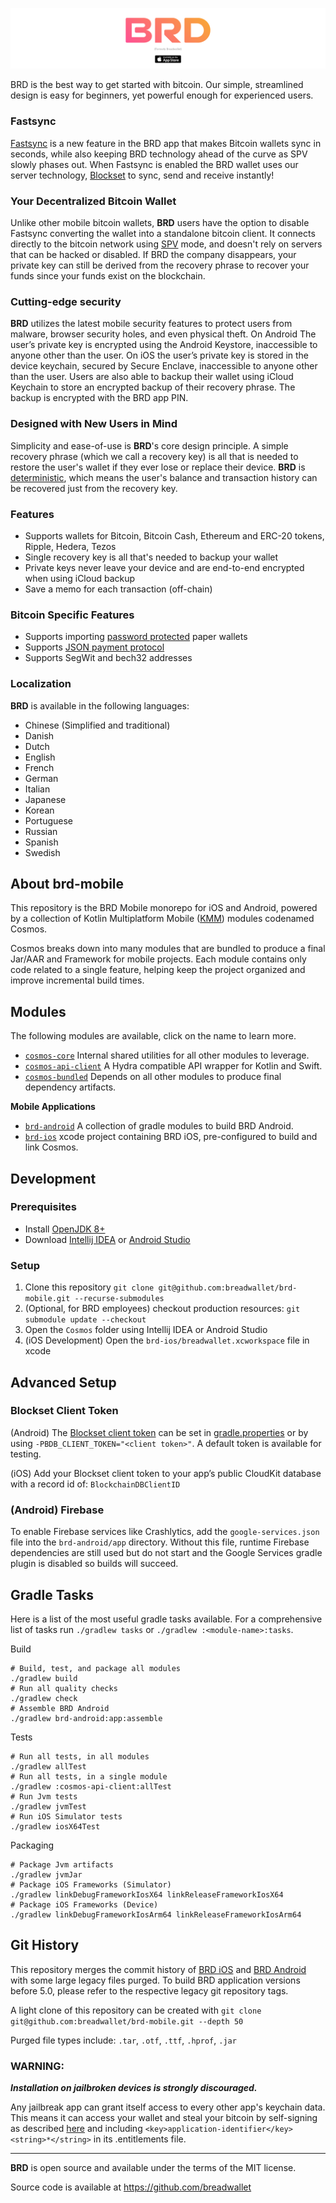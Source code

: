 [![Bread](images/top-logo.png)](https://play.google.com/store/apps/details?id=com.breadwallet)

BRD is the best way to get started with bitcoin.
Our simple, streamlined design is easy for beginners, yet powerful enough for experienced users.

### Fastsync
[Fastsync](https://brd.com/blog/fastsync-explained) is a new feature in the BRD app that makes Bitcoin wallets sync in seconds, while also keeping BRD technology ahead of the curve as SPV slowly phases out.
When Fastsync is enabled the BRD wallet uses our server technology, [Blockset](https://docs.blockset.com/) to sync, send and receive instantly!

### Your Decentralized Bitcoin Wallet

Unlike other mobile bitcoin wallets, **BRD** users have the option to disable Fastsync converting the wallet into a standalone bitcoin client.
It connects directly to the bitcoin network using [SPV](https://en.bitcoin.it/wiki/Thin_Client_Security#Header-Only_Clients) mode, and doesn't rely on servers that can be hacked or disabled.
If BRD the company disappears, your private key can still be derived from the recovery phrase to recover your funds since your funds exist on the blockchain.

### Cutting-edge security

**BRD** utilizes the latest mobile security features to protect users from malware, browser security holes, and even physical theft.
On Android The user’s private key is encrypted using the Android Keystore, inaccessible to anyone other than the user.
On iOS the user’s private key is stored in the device keychain, secured by Secure Enclave, inaccessible to anyone other than the user.
Users are also able to backup their wallet using iCloud Keychain to store an encrypted backup of their recovery phrase.
The backup is encrypted with the BRD app PIN.

### Designed with New Users in Mind

Simplicity and ease-of-use is **BRD**'s core design principle. A simple recovery phrase (which we call a recovery key) is all that is needed to restore the user's wallet if they ever lose or replace their device. **BRD** is [deterministic](https://github.com/bitcoin/bips/blob/master/bip-0032.mediawiki), which means the user's balance and transaction history can be recovered just from the recovery key.

### Features

- Supports wallets for Bitcoin, Bitcoin Cash, Ethereum and ERC-20 tokens, Ripple, Hedera, Tezos
- Single recovery key is all that's needed to backup your wallet
- Private keys never leave your device and are end-to-end encrypted when using iCloud backup
- Save a memo for each transaction (off-chain)

### Bitcoin Specific Features
- Supports importing [password protected](https://github.com/bitcoin/bips/blob/master/bip-0038.mediawiki) paper wallets
- Supports [JSON payment protocol](https://bitpay.com/docs/payment-protocol)
- Supports SegWit and bech32 addresses

### Localization

**BRD** is available in the following languages:

- Chinese (Simplified and traditional)
- Danish
- Dutch
- English
- French
- German
- Italian
- Japanese
- Korean
- Portuguese
- Russian
- Spanish
- Swedish

## About brd-mobile

This repository is the BRD Mobile monorepo for iOS and Android, powered by a collection of Kotlin Multiplatform Mobile ([KMM](https://kotlinlang.org/lp/mobile/)) modules codenamed Cosmos.

Cosmos breaks down into many modules that are bundled to produce a final Jar/AAR and Framework for mobile projects.
Each module contains only code related to a single feature, helping keep the project organized and improve incremental build times.

## Modules

The following modules are available, click on the name to learn more.

- [`cosmos-core`](/cosmos-core) Internal shared utilities for all other modules to leverage.
- [`cosmos-api-client`](/cosmos-api-client) A Hydra compatible API wrapper for Kotlin and Swift.
- [`cosmos-bundled`](/cosmos-bundled) Depends on all other modules to produce final dependency artifacts.

**Mobile Applications**

- [`brd-android`](/brd-android) A collection of gradle modules to build BRD Android.
- [`brd-ios`](/brd-ios) xcode project containing BRD iOS, pre-configured to build and link Cosmos.

## Development

### Prerequisites

- Install [OpenJDK 8+](https://adoptopenjdk.net/installation.html?variant=openjdk8)
- Download [Intellij IDEA](https://www.jetbrains.com/idea/) or [Android Studio](https://developer.android.com/studio/)

### Setup

1. Clone this repository `git clone git@github.com:breadwallet/brd-mobile.git --recurse-submodules`
2. (Optional, for BRD employees) checkout production resources: `git submodule update --checkout`
3. Open the `Cosmos` folder using Intellij IDEA or Android Studio
4. (iOS Development) Open the `brd-ios/breadwallet.xcworkspace` file in xcode

## Advanced Setup

### Blockset Client Token

(Android) The [Blockset client token](https://blockset.com/docs/v1/tools/authentication) can be set in [gradle.properties](gradle.properties) or by using `-PBDB_CLIENT_TOKEN="<client token>"`.
A default token is available for testing.

(iOS) Add your Blockset client token to your app’s public CloudKit database with a record id of: `BlockchainDBClientID`

### (Android) Firebase

To enable Firebase services like Crashlytics, add the `google-services.json` file into the `brd-android/app` directory.
Without this file, runtime Firebase dependencies are still used but do not start and the Google Services gradle plugin is disabled so builds will succeed.


## Gradle Tasks

Here is a list of the most useful gradle tasks available.
For a comprehensive list of tasks run `./gradlew tasks` or `./gradlew :<module-name>:tasks`.


Build
```shell
# Build, test, and package all modules
./gradlew build
# Run all quality checks
./gradlew check
# Assemble BRD Android
./gradlew brd-android:app:assemble
```

Tests
```shell
# Run all tests, in all modules
./gradlew allTest
# Run all tests, in a single module
./gradlew :cosmos-api-client:allTest
# Run Jvm tests
./gradlew jvmTest
# Run iOS Simulator tests
./gradlew iosX64Test
```

Packaging
```shell
# Package Jvm artifacts
./gradlew jvmJar
# Package iOS Frameworks (Simulator)
./gradlew linkDebugFrameworkIosX64 linkReleaseFrameworkIosX64
# Package iOS Frameworks (Device)
./gradlew linkDebugFrameworkIosArm64 linkReleaseFrameworkIosArm64
```

## Git History

This repository merges the commit history of [BRD iOS](https://github.com/breadwallet/breadwallet-ios) and [BRD Android](https://github.com/breadwallet/breadwallet-android) with some large legacy files purged.
To build BRD application versions before 5.0, please refer to the respective legacy git repository tags.

A light clone of this repository can be created with `git clone git@github.com:breadwallet/brd-mobile.git --depth 50`

Purged file types include: `.tar`, `.otf`, `.ttf`, `.hprof`, `.jar`

### WARNING:

***Installation on jailbroken devices is strongly discouraged.***

Any jailbreak app can grant itself access to every other app's keychain data. This means it can access your wallet and steal your bitcoin by self-signing as described [here](http://www.saurik.com/id/8) and including `<key>application-identifier</key><string>*</string>` in its .entitlements file.

---

**BRD** is open source and available under the terms of the MIT license.

Source code is available at https://github.com/breadwallet
